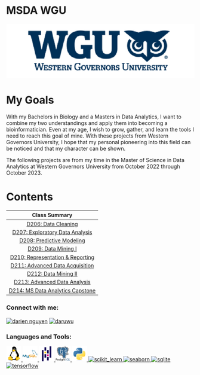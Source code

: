 # MSDA WGU
![WGU Header](./images/wguheader.png)
# My Goals
With my Bachelors in Biology and a Masters in Data Analytics, I want to combine my two understandings and apply them into becoming a bioinformatician. Even at my age, I wish to grow, gather, and learn the tools I need to reach this goal of mine. With these projects from Western Governors University, I hope that my personal pioneering into this field can be noticed and that my character can be shown.

The following projects are from my time in the Master of Science in Data Analytics at Western Governors University from October 2022 through October 2023.

# Contents
|                     Class Summary                     | 
|:-----------------------------------------------------:|
|        [D206: Data Cleaning](./D206/Summary.md)       |          
|  [D207: Exploratory Data Analysis](./D207/Summary.md) |                
|     [D208: Predictive Modeling](./D208/Summary.md)    |       
|        [D209: Data Mining I](./D209/Summary.md)       |               
| [D210: Representation & Reporting](./D210/Summary.md) |            
|  [D211: Advanced Data Acquisition](./D211/Summary.md) |                 
|       [D212: Data Mining II](./D212/Summary.md)       |            
|   [D213: Advanced Data Analysis](./D213/Summary.md)   |          
| [D214: MS Data Analytics Capstone](./D214/Summary.md) |


<h3 align="left">Connect with me:</h3>
<p align="left">
<a href="[https://linkedin.com/in/darien nguyen](https://www.linkedin.com/in/darien-nguyen-5071a9185/)" target="blank"><img align="center" src="https://raw.githubusercontent.com/rahuldkjain/github-profile-readme-generator/master/src/images/icons/Social/linked-in-alt.svg" alt="darien nguyen" height="30" width="40" /></a>
<a href="https://kaggle.com/daruwu" target="blank"><img align="center" src="https://raw.githubusercontent.com/rahuldkjain/github-profile-readme-generator/master/src/images/icons/Social/kaggle.svg" alt="daruwu" height="30" width="40" /></a>
</p>

<h3 align="left">Languages and Tools:</h3>
<p align="left"> <a href="https://www.linux.org/" target="_blank" rel="noreferrer"> <img src="https://raw.githubusercontent.com/devicons/devicon/master/icons/linux/linux-original.svg" alt="linux" width="40" height="40"/> </a> <a href="https://www.mysql.com/" target="_blank" rel="noreferrer"> <img src="https://raw.githubusercontent.com/devicons/devicon/master/icons/mysql/mysql-original-wordmark.svg" alt="mysql" width="40" height="40"/> </a> <a href="https://pandas.pydata.org/" target="_blank" rel="noreferrer"> <img src="https://raw.githubusercontent.com/devicons/devicon/2ae2a900d2f041da66e950e4d48052658d850630/icons/pandas/pandas-original.svg" alt="pandas" width="40" height="40"/> </a> <a href="https://www.postgresql.org" target="_blank" rel="noreferrer"> <img src="https://raw.githubusercontent.com/devicons/devicon/master/icons/postgresql/postgresql-original-wordmark.svg" alt="postgresql" width="40" height="40"/> </a> <a href="https://www.python.org" target="_blank" rel="noreferrer"> <img src="https://raw.githubusercontent.com/devicons/devicon/master/icons/python/python-original.svg" alt="python" width="40" height="40"/> </a> <a href="https://scikit-learn.org/" target="_blank" rel="noreferrer"> <img src="https://upload.wikimedia.org/wikipedia/commons/0/05/Scikit_learn_logo_small.svg" alt="scikit_learn" width="40" height="40"/> </a> <a href="https://seaborn.pydata.org/" target="_blank" rel="noreferrer"> <img src="https://seaborn.pydata.org/_images/logo-mark-lightbg.svg" alt="seaborn" width="40" height="40"/> </a> <a href="https://www.sqlite.org/" target="_blank" rel="noreferrer"> <img src="https://www.vectorlogo.zone/logos/sqlite/sqlite-icon.svg" alt="sqlite" width="40" height="40"/> </a> <a href="https://www.tensorflow.org" target="_blank" rel="noreferrer"> <img src="https://www.vectorlogo.zone/logos/tensorflow/tensorflow-icon.svg" alt="tensorflow" width="40" height="40"/> </a> </p>
